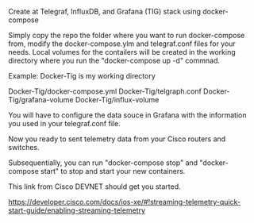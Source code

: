 Create at Telegraf, InfluxDB, and Grafana (TIG) stack using docker-compose

Simply copy the repo the folder where you want to run docker-compose from, modify the docker-compose.ylm and telegraf.conf files for your needs. Local volumes for the contailers will be created in the working directory where you run the "docker-compose up -d" commnad.

Example: Docker-Tig is my working directory

Docker-Tig/docker-compose.yml
Docker-Tig/telgraph.conf
Docker-Tig/grafana-volume
Docker-Tig/influx-volume

You will have to configure the data souce in Grafana with the information you used in your telegraf.conf file.

Now you ready to sent telemetry data from your Cisco routers and switches.

Subsequentially, you can run "docker-compose stop" and "docker-compose start" to stop and start your new containers.

This link from Cisco DEVNET should get you started.

https://developer.cisco.com/docs/ios-xe/#!streaming-telemetry-quick-start-guide/enabling-streaming-telemetry

